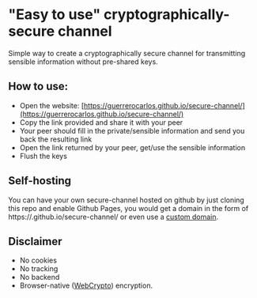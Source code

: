 # "Easy to use" cryptographically-secure channel

Simple way to create a cryptographically secure channel for transmitting sensible information without pre-shared keys.

## How to use:

 * Open the website: [https://guerrerocarlos.github.io/secure-channel/](https://guerrerocarlos.github.io/secure-channel/)
 * Copy the link provided and share it with your peer
 * Your peer should fill in the private/sensible information and send you back the resulting link
 * Open the link returned by your peer, get/use the sensible information
 * Flush the keys

## Self-hosting

You can have your own secure-channel hosted on github by just cloning this repo and enable Github Pages, you would get a domain in the form of https://<username>.github.io/secure-channel/ or even use a [custom domain](https://docs.github.com/en/pages/configuring-a-custom-domain-for-your-github-pages-site/about-custom-domains-and-github-pages).

## Disclaimer

* No cookies
* No tracking
* No backend
* Browser-native ([WebCrypto](https://developer.mozilla.org/en-US/docs/Web/API/SubtleCrypto)) encryption.
